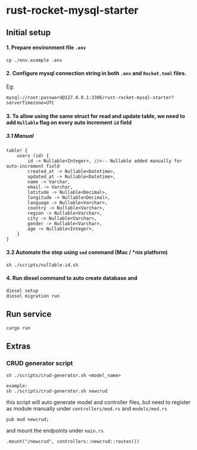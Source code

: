 # rust-rocket-mysql-starter

## Initial setup

#### 1. Prepare environment file `.env`
```
cp ./env.example .env
```

#### 2. Configure mysql connection string in both `.env` and `Rocket.toml` files.
Eg:
```
mysql://root:password@127.0.0.1:3306/rust-rocket-mysql-starter?serverTimezone=UTC
```

#### 3. To allow using the same struct for read and update table, we need to add `Nullable` flag on every auto increment `id` field
##### 3.1 Manual 
```
table! {
    users (id) {
        id -> Nullable<Integer>, //<-- Nullable added manually for auto-increment field
        created_at -> Nullable<Datetime>,
        updated_at -> Nullable<Datetime>,
        name -> Varchar,
        email -> Varchar,
        latitude -> Nullable<Decimal>,
        longitude -> Nullable<Decimal>,
        language -> Nullable<Varchar>,
        country -> Nullable<Varchar>,
        region -> Nullable<Varchar>,
        city -> Nullable<Varchar>,
        gender -> Nullable<Varchar>,
        age -> Nullable<Integer>,
    }
}
```

#### 3.2 Automate the step using `sed` command (Mac / *nix platform)
```
sh ./scripts/nullable-id.sh
```

#### 4. Run diesel command to auto create database and 
```
diesel setup
diesel migration run
```

## Run service
```
cargo run
```

## Extras

### CRUD generator script
```
sh ./scripts/crud-generator.sh <model_name>

example:
sh ./scripts/crud-generator.sh newcrud
```

this script will auto generate model and controller files,
but need to register as module manually under `controllers/mod.rs` and `models/mod.rs`
```
pub mod newcrud;
```

and mount the endpoints under `main.rs`
```
.mount("/newcrud", controllers::newcrud::routes())
```